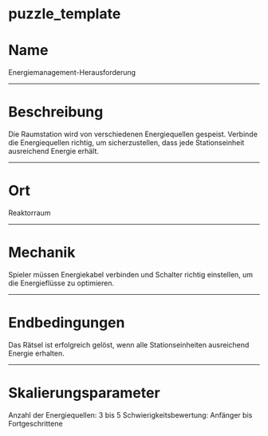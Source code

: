 ﻿# puzzle_template

<!---
    Bitte einen Kategorie-Ordner erstellen, falls noch nicht vorhanden.
    /docs/puzzle/templates/*hier Kategorie Ordner einfügen*
-->


# Name

<!---
    -  Einen fancy Namen überlegen :)
-->

Energiemanagement-Herausforderung

---

# Beschreibung

<!---
    - Sollte das Rätsel nur mit den nötigsten Infos beschreiben.
    - Dieser Abschnitt kann dem Spieler im HUD angezeigt werden.
-->

Die Raumstation wird von verschiedenen Energiequellen gespeist. Verbinde die Energiequellen richtig, um sicherzustellen, dass jede Stationseinheit ausreichend Energie erhält.

---

# Ort
<!---
    - Wo ist dieses Rätsel zu finden? (in Wand integriert, freistehend,
      über die Raumstation verteilt, ein ganzer Raum....)
-->

Reaktorraum

---

# Mechanik

<!---
    - Exakte Beschreibung der benötigten Schritte/Aufgaben des Spielers 
-->

Spieler müssen Energiekabel verbinden und Schalter richtig einstellen, um die Energieflüsse zu optimieren.

---

# Endbedingungen

<!---
    - Exakte Beschreibung, wann das Rätsel erfolgreich gelöst ist.
    - (optional) Exakte Beschreibung, wann es fehlschlägt.
    - (optional) Exakte beschreibung, wann Rätsel zurückgesetzt wird.
-->

Das Rätsel ist erfolgreich gelöst, wenn alle Stationseinheiten ausreichend Energie erhalten.

---

# Skalierungsparameter

<!---
    - Einstellungsvariablen/-parameter 
        - welche gibt es 
        - auswirkungen
        - was für eine Range haben sie
        - schwierigkeits Einschätzung
-->

Anzahl der Energiequellen: 3 bis 5
Schwierigkeitsbewertung: Anfänger bis Fortgeschrittene

